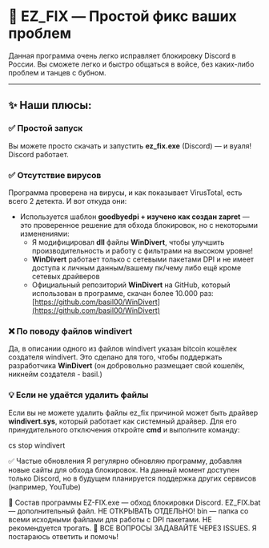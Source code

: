 # 📁 EZ_FIX — Простой фикс ваших проблем

Данная программа очень легко исправляет блокировку Discord в России. Вы сможете легко и быстро общаться в войсе, без каких-либо проблем и танцев с бубном.

---

## ✨ Наши плюсы:

### ✅ Простой запуск
Вы можете просто скачать и запустить **ez_fix.exe** (Discord) — и вуаля! Discord работает.

### ✅ Отсутствие вирусов
Программа проверена на вирусы, и как показывает VirusTotal, есть всего 2 детекта. И вот откуда они:
- Используется шаблон **goodbyedpi + изучено как создан zapret** — это проверенное решение для обхода блокировок, но с некоторыми изменениями:
  - Я модифицировал **dll** файлы **WinDivert**, чтобы улучшить производительность и работу с фильтрами на высоком уровне!
  - **WinDivert** работает только с сетевыми пакетами DPI и не имеет доступа к личным данным/вашему пк/чему либо ещё кроме сетевых драйверов
  - Официальный репозиторий **WinDivert** на GitHub, который использован в программе, скачан более 10.000 раз: [https://github.com/basil00/WinDivert](https://github.com/basil00/WinDivert)

### ❌ По поводу файлов windivert
Да, в описании одного из файлов windivert указан bitcoin кошёлек создателя windivert. Это сделано для того, чтобы поддержать разработчика **WinDivert** (он добровольно размещает свой кошелёк, никнейм создателя - basil.)

### 💡 Если не удаётся удалить файлы
Если вы не можете удалить файлы ez_fix причиной может быть драйвер **windivert.sys**, который работает как системный драйвер. Для его принудительного отключения откройте **cmd** и выполните команду:

cs stop windivert

✅ Частые обновления
Я регулярно обновляю программу, добавляя новые сайты для обхода блокировок. На данный момент доступен только Discord, но в будущем планируется поддержка других сервисов (например, YouTube)

📂 Состав программы
EZ-FIX.exe — обход блокировки Discord.
EZ_FIX.bat — дополнительный файл. НЕ ОТКРЫВАТЬ ОТДЕЛЬНО!
bin — папка со всеми исходными файлами для работы с DPI пакетами. НЕ рекомендуется трогать.
📢 ВСЕ ВОПРОСЫ ЗАДАВАЙТЕ ЧЕРЕЗ ISSUES. Я постараюсь ответить и помочь!

